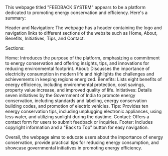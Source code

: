 This webpage titled "FEEDBACK SYSTEM" appears to be a platform dedicated to promoting energy conservation and efficiency. Here's a summary:

Header and Navigation: The webpage has a header containing the logo and navigation links to different sections of the website such as Home, About, Benefits, Initiatives, Tips, and Contact.

Sections:

Home: Introduces the purpose of the platform, emphasizing a commitment to energy conservation and offering insights, tips, and innovations for reducing environmental footprint.
About: Discusses the importance of electricity consumption in modern life and highlights the challenges and achievements in keeping regions energized.
Benefits: Lists eight benefits of energy efficiency, including environmental protection, cost savings, property value increase, and improved quality of life.
Initiatives: Details seven initiatives by the Government of India to promote energy conservation, including standards and labeling, energy conservation building codes, and promotion of electric vehicles.
Tips: Provides ten energy conservation tips, including unplugging electronic appliances, using less water, and utilizing sunlight during the daytime.
Contact: Offers a contact form for users to submit feedback or inquiries.
Footer: Includes copyright information and a "Back to Top" button for easy navigation.

Overall, the webpage aims to educate users about the importance of energy conservation, provide practical tips for reducing energy consumption, and showcase governmental initiatives in promoting energy efficiency.
